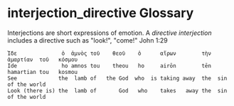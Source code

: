 # interjection_directive Glossary
Interjections are short expressions of emotion.  A *directive interjection* includes a directive such as "look!", "come!"
John 1:29 

    Ἴδε              ὁ  ἀμνὸς τοῦ    θεοῦ    ὁ      αἴρων        τὴν ἁμαρτίαν  τοῦ   κόσμου
    Ide              ho amnos tou    theou   ho     airōn        tēn hamartian tou   kosmou
    See             the  lamb of   the God  who  is taking away  the  sin      of the world
    Look (there is) the  lamb of       God   who    takes   away the  sin      of the world

